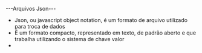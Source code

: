 ---Arquivos Json---

- Json, ou javascript object notation, é um formato de arquivo utilizado para troca de dados
- É um formato compacto, representado em texto, de padrão aberto e que trabalha utilizando o sistema de chave valor
- 